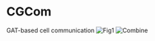 # CGCom
 GAT-based cell communication
![Fig1](https://github.uconn.edu/storage/user/2119/files/f4b039e3-635c-43bc-8c9a-17ab571bcbc4)
![Combine](https://github.uconn.edu/storage/user/2119/files/80dcbd10-b8da-4ae0-bc89-e3c919331bd1)
